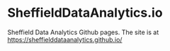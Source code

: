 # SheffieldDataAnalytics.io
Sheffield Data Analytics Github pages. The site is at https://sheffielddataanalytics.github.io/
